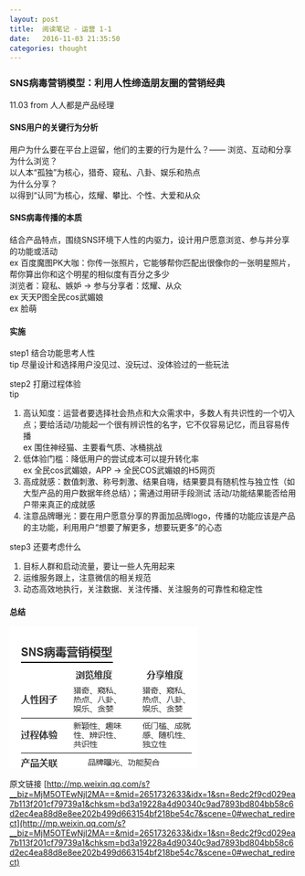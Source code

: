 ```yaml
---
layout: post
title:  阅读笔记 - 运营 1-1
date:   2016-11-03 21:35:50
categories: thought
---
```


### SNS病毒营销模型：利用人性缔造朋友圈的营销经典
11.03 from 人人都是产品经理

#### SNS用户的关键行为分析     

用户为什么要在平台上逗留，他们的主要的行为是什么？—— 浏览、互动和分享   
为什么浏览？  
以人本“孤独”为核心，猎奇、窥私、八卦、娱乐和热点  
为什么分享？  
以得到“认同”为核心，炫耀、攀比、个性、大爱和从众  

#### SNS病毒传播的本质   

结合产品特点，围绕SNS环境下人性的内驱力，设计用户愿意浏览、参与并分享的功能或活动    
ex 百度魔图PK大咖：你传一张照片，它能够帮你匹配出很像你的一张明星照片，帮你算出你和这个明星的相似度有百分之多少    
浏览者：窥私、嫉妒 -> 参与分享者：炫耀、从众  
ex 天天P图全民cos武媚娘  
ex 脸萌  

#### 实施   

step1 结合功能思考人性  
tip 尽量设计和选择用户没见过、没玩过、没体验过的一些玩法  

step2 打磨过程体验  
tip   
1. 高认知度：运营者要选择社会热点和大众需求中，多数人有共识性的一个切入点；要给活动/功能起一个很有辨识性的名字，它不仅容易记忆，而且容易传播    
ex 围住神经猫、主要看气质、冰桶挑战  
2. 低体验门槛：降低用户的尝试成本可以提升转化率    
ex 全民cos武媚娘，APP -> 全民COS武媚娘的H5网页  
3. 高成就感：数值刺激、称号刺激、结果自嗨，结果要具有随机性与独立性（如大型产品的用户数据年终总结）；需通过用研手段测试 活动/功能结果能否给用户带来真正的成就感   
4. 注意品牌曝光：要在用户愿意分享的界面加品牌logo，传播的功能应该是产品的主功能，利用用户“想要了解更多，想要玩更多”的心态  

step3 还要考虑什么  
1. 目标人群和启动流量，要让一些人先用起来  
2. 运维服务跟上，注意微信的相关规范  
3. 动态高效地执行，关注数据、关注传播、关注服务的可靠性和稳定性  

#### 总结  

![SNS病毒营销模型](/image/SNS病毒营销模型.png)  

原文链接 [http://mp.weixin.qq.com/s?__biz=MjM5OTEwNjI2MA==&mid=2651732633&idx=1&sn=8edc2f9cd029ea7b113f201cf79739a1&chksm=bd3a19228a4d90340c9ad7893bd804bb58c6d2ec4ea88d8e8ee202b499d663154bf218be54c7&scene=0#wechat_redirect](http://mp.weixin.qq.com/s?__biz=MjM5OTEwNjI2MA==&mid=2651732633&idx=1&sn=8edc2f9cd029ea7b113f201cf79739a1&chksm=bd3a19228a4d90340c9ad7893bd804bb58c6d2ec4ea88d8e8ee202b499d663154bf218be54c7&scene=0#wechat_redirect)
